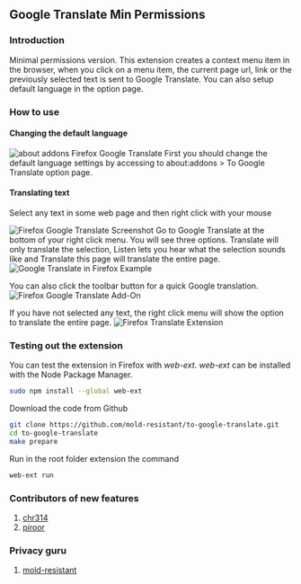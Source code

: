 ## Google Translate Min Permissions
### Introduction
 
Minimal permissions version. This extension creates a context menu item in the browser, when you click on a menu item, the current page url, link or the previously selected text is sent to Google Translate. You can also setup default language in the option page.

### How to use
#### Changing the default language
![about addons Firefox Google Translate](https://addons.cdn.mozilla.net/user-media/previews/full/225/225337.png)
First you should change the default language settings by accessing to about:addons > To Google Translate option page.

#### Translating text
Select any text in some web page and then right click with your mouse

![Firefox Google Translate Screenshot](https://addons.cdn.mozilla.net/user-media/previews/full/225/225342.png)
Go to Google Translate at the bottom of your right click menu. You will see three options. Translate will only translate the selection, Listen lets you hear what the selection sounds like and Translate this page will translate the entire page.
![Google Translate in Firefox Example](https://addons.cdn.mozilla.net/user-media/previews/full/225/225341.png)

You can also click the toolbar button for a quick Google translation.
![Firefox Google Translate Add-On](https://addons.cdn.mozilla.net/user-media/previews/full/225/225338.png)

If you have not selected any text, the right click menu will show the option to translate the entire page.
![Firefox Translate Extension](https://addons.cdn.mozilla.net/user-media/previews/full/225/225340.png)

### Testing out the extension
You can test the extension in Firefox with *web-ext*. *web-ext* can be installed with the Node Package Manager.
```sh
sudo npm install --global web-ext
```
Download the code from Github
```sh
git clone https://github.com/mold-resistant/to-google-translate.git
cd to-google-translate
make prepare
```

Run in the root folder extension the command
```sh
web-ext run
```

### Contributors of new features
1. [chr314](https://github.com/chr314)
2. [piroor](https://github.com/piroor)

### Privacy guru
1. [mold-resistant](https://github.com/mold-resistant)